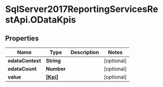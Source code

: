 # SqlServer2017ReportingServicesRestApi.ODataKpis

## Properties
Name | Type | Description | Notes
------------ | ------------- | ------------- | -------------
**odataContext** | **String** |  | [optional] 
**odataCount** | **Number** |  | [optional] 
**value** | [**[Kpi]**](Kpi.md) |  | [optional] 



